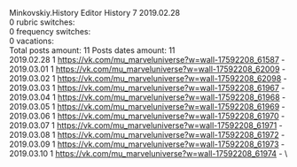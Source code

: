 Minkovskiy.History	Editor History 7 2019.02.28\
0 rubric switches:\
0 frequency switches:\
0 vacations:\
Total posts amount: 11	Posts dates amount: 11\
2019.02.28 1 https://vk.com/mu_marveluniverse?w=wall-17592208_61587 - \
2019.03.01 1 https://vk.com/mu_marveluniverse?w=wall-17592208_62009 - \
2019.03.02 1 https://vk.com/mu_marveluniverse?w=wall-17592208_62098 - \
2019.03.03 1 https://vk.com/mu_marveluniverse?w=wall-17592208_61967 - \
2019.03.04 1 https://vk.com/mu_marveluniverse?w=wall-17592208_61968 - \
2019.03.05 1 https://vk.com/mu_marveluniverse?w=wall-17592208_61969 - \
2019.03.06 1 https://vk.com/mu_marveluniverse?w=wall-17592208_61970 - \
2019.03.07 1 https://vk.com/mu_marveluniverse?w=wall-17592208_61971 - \
2019.03.08 1 https://vk.com/mu_marveluniverse?w=wall-17592208_61972 - \
2019.03.09 1 https://vk.com/mu_marveluniverse?w=wall-17592208_61973 - \
2019.03.10 1 https://vk.com/mu_marveluniverse?w=wall-17592208_61974 - \

